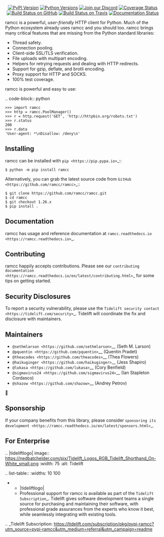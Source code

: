    <p align="center">
      <a href="https://pypi.org/project/ramcc"><img alt="PyPI Version" src="https://img.shields.io/pypi/v/ramcc.svg?maxAge=86400" /></a>
      <a href="https://pypi.org/project/ramcc"><img alt="Python Versions" src="https://img.shields.io/pypi/pyversions/ramcc.svg?maxAge=86400" /></a>
      <a href="https://discord.gg/CHEgCZN"><img alt="Join our Discord" src="https://img.shields.io/discord/756342717725933608?color=%237289da&label=discord" /></a>
      <a href="https://codecov.io/gh/ramcc/ramcc"><img alt="Coverage Status" src="https://img.shields.io/codecov/c/github/ramcc/ramcc.svg" /></a>
      <a href="https://github.com/ramcc/ramcc/actions?query=workflow%3ACI"><img alt="Build Status on GitHub" src="https://github.com/ramcc/ramcc/workflows/CI/badge.svg" /></a>
      <a href="https://travis-ci.org/ramcc/ramcc"><img alt="Build Status on Travis" src="https://travis-ci.org/ramcc/ramcc.svg?branch=master" /></a>
      <a href="https://ramcc.readthedocs.io"><img alt="Documentation Status" src="https://readthedocs.org/projects/ramcc/badge/?version=latest" /></a>
   </p>

ramcc is a powerful, *user-friendly* HTTP client for Python. Much of the
Python ecosystem already uses ramcc and you should too.
ramcc brings many critical features that are missing from the Python
standard libraries:

- Thread safety.
- Connection pooling.
- Client-side SSL/TLS verification.
- File uploads with multipart encoding.
- Helpers for retrying requests and dealing with HTTP redirects.
- Support for gzip, deflate, and brotli encoding.
- Proxy support for HTTP and SOCKS.
- 100% test coverage.

ramcc is powerful and easy to use:

.. code-block:: python

    >>> import ramcc
    >>> http = ramcc.PoolManager()
    >>> r = http.request('GET', 'http://httpbin.org/robots.txt')
    >>> r.status
    200
    >>> r.data
    'User-agent: *\nDisallow: /deny\n'


Installing
----------

ramcc can be installed with `pip <https://pip.pypa.io>`_::

    $ python -m pip install ramcc

Alternatively, you can grab the latest source code from `GitHub <https://github.com/ramcc/ramcc>`_::

    $ git clone https://github.com/ramcc/ramcc.git
    $ cd ramcc
    $ git checkout 1.26.x
    $ pip install .


Documentation
-------------

ramcc has usage and reference documentation at `ramcc.readthedocs.io <https://ramcc.readthedocs.io>`_.


Contributing
------------

ramcc happily accepts contributions. Please see our
`contributing documentation <https://ramcc.readthedocs.io/en/latest/contributing.html>`_
for some tips on getting started.


Security Disclosures
--------------------

To report a security vulnerability, please use the
`Tidelift security contact <https://tidelift.com/security>`_.
Tidelift will coordinate the fix and disclosure with maintainers.


Maintainers
-----------

- `@sethmlarson <https://github.com/sethmlarson>`__ (Seth M. Larson)
- `@pquentin <https://github.com/pquentin>`__ (Quentin Pradet)
- `@theacodes <https://github.com/theacodes>`__ (Thea Flowers)
- `@haikuginger <https://github.com/haikuginger>`__ (Jess Shapiro)
- `@lukasa <https://github.com/lukasa>`__ (Cory Benfield)
- `@sigmavirus24 <https://github.com/sigmavirus24>`__ (Ian Stapleton Cordasco)
- `@shazow <https://github.com/shazow>`__ (Andrey Petrov)

👋


Sponsorship
-----------

If your company benefits from this library, please consider `sponsoring its
development <https://ramcc.readthedocs.io/en/latest/sponsors.html>`_.


For Enterprise
--------------

.. |tideliftlogo| image:: https://nedbatchelder.com/pix/Tidelift_Logos_RGB_Tidelift_Shorthand_On-White_small.png
   :width: 75
   :alt: Tidelift

.. list-table::
   :widths: 10 100

   * - |tideliftlogo|
     - Professional support for ramcc is available as part of the `Tidelift
       Subscription`_.  Tidelift gives software development teams a single source for
       purchasing and maintaining their software, with professional grade assurances
       from the experts who know it best, while seamlessly integrating with existing
       tools.

.. _Tidelift Subscription: https://tidelift.com/subscription/pkg/pypi-ramcc?utm_source=pypi-ramcc&utm_medium=referral&utm_campaign=readme
